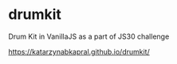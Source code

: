# drumkit
Drum Kit
in VanillaJS as a part of JS30 challenge

https://katarzynabkapral.github.io/drumkit/
